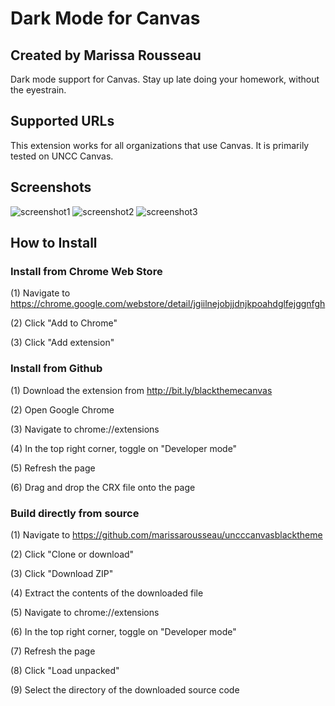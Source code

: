 # Dark Mode for Canvas
## Created by Marissa Rousseau
Dark mode support for Canvas. Stay up late doing your homework, without the eyestrain.
 ## Supported URLs
This extension works for all organizations that use Canvas.  It is primarily tested on UNCC Canvas.
 ## Screenshots
 ![screenshot1](https://marissa.page/res/canvas/screenshot1.png)
 ![screenshot2](https://marissa.page/res/canvas/screenshot2.png)
 ![screenshot3](https://marissa.page/res/canvas/screenshot3.png)

 ## How to Install
 ### Install from Chrome Web Store
 (1) Navigate to https://chrome.google.com/webstore/detail/jgiilnejobjjdnjkpoahdglfejggnfgh

 (2) Click "Add to Chrome"

 (3) Click "Add extension"
 ### Install from Github
 (1) Download the extension from http://bit.ly/blackthemecanvas

 (2) Open Google Chrome

 (3) Navigate to chrome://extensions

 (4) In the top right corner, toggle on "Developer mode"

 (5) Refresh the page

 (6) Drag and drop the CRX file onto the page
 ### Build directly from source
 (1) Navigate to https://github.com/marissarousseau/uncccanvasblacktheme

 (2) Click "Clone or download"

 (3) Click "Download ZIP"

 (4) Extract the contents of the downloaded file

 (5) Navigate to chrome://extensions

 (6) In the top right corner, toggle on "Developer mode"

 (7) Refresh the page

 (8) Click "Load unpacked"

 (9) Select the directory of the downloaded source code
